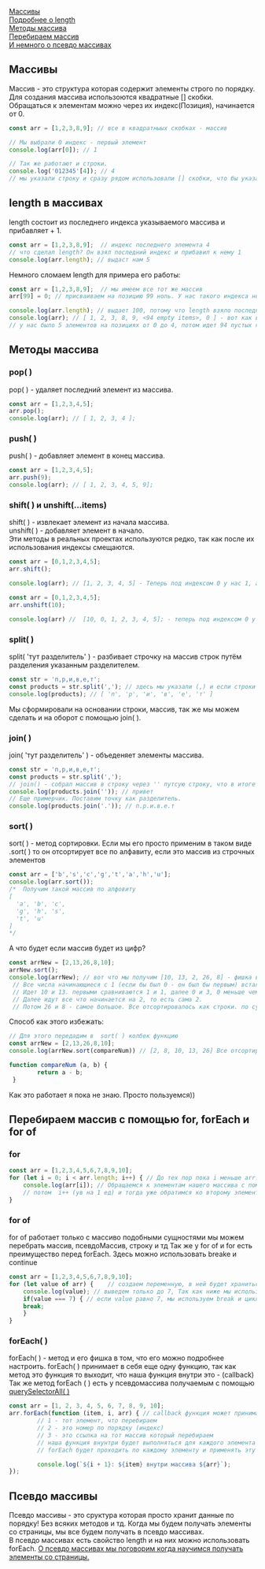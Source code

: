 [Массивы](#arr)<br>
[Подробнее о length](#length)<br>
[Методы массива](#methods)<br>
[Перебираем массив](#for)<br>
[И немного о псевдо массивах](#psevdo)

## <a name ='arr'> Массивы </a> ## 
Массив - это структура которая содержит элементы строго по порядку. Для создания массива использоются квадратные [] скобки.
Обращаться к элементам можно через их индекс(Позиция), начинается от 0.
```javaScript
const arr = [1,2,3,8,9]; // все в квадратныых скобках - массив

// Мы выбрали 0 индекс - первый элемент
console.log(arr[0]); // 1

// Так же работают и строки.
console.log('012345'[4]); // 4
// мы указали строку и сразу рядом использовали [] скобки, что бы указать индекс в этой же строке.
```

## <a name ='length'> length в массивах </a> ##
length состоит из последнего индекса указываемого массива и прибавляет + 1.
```javaScript
const arr = [1,2,3,8,9];  // индекс последнего элемента 4
// что сделал length? Он взял последний индекс и прибавил к нему 1 
console.log(arr.length); // выдаст нам 5
```
Немного сломаем length для примера его работы:
```javaScript
const arr = [1,2,3,8,9];  // мы имеем все тот же массив
arr[99] = 0; // присваиваем на позицию 99 ноль. У нас такого индекса нет, но теперь он появится со значением 0

console.log(arr.length); // выдает 100, потому что length взяло последний индекс и +1 прибавило.
console.log(arr); // [ 1, 2, 3, 8, 9, <94 empty items>, 0 ] - вот как выглядит наш массив. 6 элементов и 94 пустых ячейки.
// у нас было 5 элементов на позициях от 0 до 4, потом идет 94 пустых ячейки и на 99 у нас наш 0. 
```
## <a name = 'methods'> Методы массива </a> ##

### pop( ) ###
pop( ) -  удаляет последний элемент из массива.
```javaScript
const arr = [1,2,3,4,5];
arr.pop();
console.log(arr); // [ 1, 2, 3, 4 ];
```

### push( ) ### 
push( ) - добавляет элемент в конец массива.
```javaScript
const arr = [1,2,3,4,5];
arr.push(9);
console.log(arr); // [ 1, 2, 3, 4, 5, 9];
```
### shift( ) и unshift(...items) ###
shift( ) - извлекает элемент из начала массива.<br>
unshift( ) - добавляет элемент в начало.<br>
Эти методы в реальных проектах используются редко, так как после их использования индексы смещаются.
```javaScript
const arr = [0,1,2,3,4,5];
arr.shift();

console.log(arr); // [1, 2, 3, 4, 5] - Теперь под индексом 0 у нас 1, а не 0 как было.
```
```javaScript
const arr = [0,1,2,3,4,5];
arr.unshift(10);

console.log(arr) //  [10, 0, 1, 2, 3, 4, 5]; - теперь под индексом 0 у нас 10, а не 0.
```
### split( ) ###
split( 'тут разделитель' ) - разбивает строчку на массив строк путём разделения указанным разделителем.
```javaScript
const str = 'п,р,и,в,е,т';
const products = str.split(','); // здесь мы указали (,) и если строки будут через (,) то они образуют массив
console.log(products); // [ 'п', 'р', 'и', 'в', 'е', 'т' ]
```
Мы сформировали на основании строки, массив, так же мы можем сделать и на оборот с помощью join( ).
### join( ) ###
join( 'тут разделитель' ) - объеденяет элементы массива.    
```javaScript
const str = 'п,р,и,в,е,т';
const products = str.split(',');
// join() - собрал массив в строку через '' путсую строку, что в итоге нам дало строчку 'привет'
console.log(products.join('')); // привет
// Еще примерчик. Поставим точку как разделитель.
console.log(products.join('.')); // п.р.и.в.е.т
```
### sort( ) ###
sort( ) - метод сортировки. Eсли мы его просто применим в таком виде .sort( ) то он отсортирует все по алфавиту, если это массив из строчных элементов
```javaScript
const arr = ['b','s','c','g','t','a','h','u'];
console.log(arr.sort());
/*  Получим такой массив по алфовиту
[
  'a', 'b', 'c',
  'g', 'h', 's',
  't', 'u'
]
*/
```
А что будет если массив будет из цифр?
```javaScript
const arrNew = [2,13,26,8,10];
arrNew.sort();
console.log(arrNew); // вот что мы получим [10, 13, 2, 26, 8] - фишка в том, что sort все сортирует как строки.
 // Все числа начинающиеся с 1 (если бы был 0 - он был бы первым) встали на первое место далее сравниваются вторые числа
 // Идет 10 и 13. первыми сравниваются 1 и 1, далее 0 и 3, 0 меньше чем 3, по этому 10 впереди.
 // Далее идут все что начинается на 2, то есть сама 2.
 // Потом 26 и 8 - самое большое. Все отсортировалось как строки. по сути сравнивается каждая отдельная цифра от числа, а не число целиком.
```
Способ как этого избежать:
```javaScript
// Для этого передадим в  sort( ) колбек функцию
const arrNew = [2,13,26,8,10];
console.log(arrNew.sort(compareNum)) // [2, 8, 10, 13, 26] Все отсортировалось как нужно

function compareNum (a, b) { 
        return a - b;
 }
```
Как это работает я пока не знаю. Просто пользуемся))
## <a name = 'for'> Перебираем массив с помощью for, forEach и for of </a> ##
### for ###
```javaScript
const arr = [1,2,3,4,5,6,7,8,9,10];
for (let i = 0; i < arr.length; i++) { // До тех пор пока i меньше arr.length( кол элементов в массиве)                                
    console.log(arr[i]); // Обращаемся к элементам нашего массива с помощью синтаксиса []. Сначала в i = 0 - мы обратимся к 1 элементу
    // потом  i++ (ув на 1 ед) и тогда уже обратимся ко второму элементу и так далее пока не выполнится условие. Пока не закончатся все элементы (i < arr.length) 
}
```
### for of ###
for of работает только с массиво подобными сущностями мы можем перебрать массив, псевдоМассив, строку и тд
Так же у for of и for есть преимущество перед forEach. Здесь можно использовать breake и continue
```javaScript
const arr = [1,2,3,4,5,6,7,8,9,10];
for (let value of arr) {    // создаем переменную, в ней будет храниться каждый элемент массива, обычно называют ее value. Далее указываем массив в котором будем работать
    console.log(value); // выведем только до 7, Так как ниже мы использовали break
    if(value === 7) { // если value равно 7, мы используем break и цикл остановит свою работу.
    break;
    }
} 
```

### forEach( ) ###
forEach( ) - метод и его фишка в том, что его можно подробнее настроить.
forEach( ) принимает в себя еще одну функцию, так как метод это функция то выходит, что наша функция внутри это - (callback)
Так же метод forEach ( ) есть у псевдомассива получаемым с помощью [querySelectorAll( )]()
```javaScript
const arr = [1, 2, 3, 4, 5, 6, 7, 8, 9, 10];
arr.forEach(function (item, i, arr) { // callback функция может принимать в себя 3 аргумента
        // 1 - тот элемент, что перебираем
        // 2 - это номер по порядку (индекс)
        // 3 - это ссылка на тот массив который перебираем
        // наша функция внунтри будет выполняться для каждого элемента массива
        // forEach будет проходить по каждому элементу и применять эту функцию

        console.log(`${i + 1}: ${item} внутри массива ${arr}`);
});
```
## <a name='psevdo'> Псевдо массивы </a> ##
Псевдо массивы - это сруктура которая просто хранит данные по порядку! Без всяких методов и тд.
Когда мы будем получать элементы со страницы, мы все будем получать в псевдо массивах.<br>
В псевдо массивах есть свойство length и на них можно использовать forEach. [О псевдо массивах мы поговорим когда научимся получать элементы со страницы.]()
